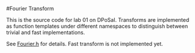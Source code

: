 #Fourier Transform

This is the source code for lab 01 on DPoSaI.
Transforms are implemented as function templates under different namespaces to
distinguish between trivial and fast implementations.

See [Fourier.h](Fourier.h) for details. Fast transform is not implemented yet.
